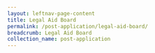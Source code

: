 ```yaml
---
layout: leftnav-page-content
title: Legal Aid Board
permalink: /post-application/legal-aid-board/
breadcrumb: Legal Aid Board
collection_name: post-application
---
```

